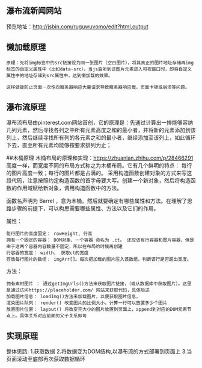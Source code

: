 ## 瀑布流新闻网站
预览地址：http://jsbin.com/ruguwuvomo/edit?html,output
## 懒加载原理

    原理：先将img标签中的src链接设为同一张图片（空白图片），将其真正的图片地址存储再img标签的自定义属性中（比如data-src）。当js监听到该图片元素进入可视窗口时，即将自定义属性中的地址存储到src属性中，达到懒加载的效果。

    这样做能防止页面一次性向服务器响应大量请求导致服务器响应慢，页面卡顿或崩溃等问题。



## 瀑布流原理
瀑布流布局由pinterest.com网站首创，它的原理是：先通过计算出一排能够容纳几列元素，然后寻找各列之中所有元素高度之和的最小者，并将新的元素添加到该列上，然后继续寻找所有列的各元素之和的最小者，继续添加至该列上，如此循环下去，直至所有元素均能够按要求排列为止；

##木桶原理
木桶布局的原理和实现：https://zhuanlan.zhihu.com/p/28466291
   高度一样，而宽度不同的布局方式称之为木桶布局。它有几个鲜明的特点： 每行的图片高度一致；每行的图片都是占满的。
   采用构造函数创建对象的方式来写这段代码，注意按照约定构造函数的首字母要大写。创建一个新对象，然后将构造函数的作用域赋给新对象，调用构造函数中的方法。

函数名声明为 Barrel ，意为木桶。然后就要确定有哪些属性和方法。在理解了思路步骤的前提下，可以构思需要哪些属性、方法以及它们的作用。

属性：

    每行图片的高度固定： rowHeight, 行高
    拥有一个固定的容器： DOM对象，一个容器 命名为 .ct。 还应该有行容器和图片容器，但是由于这两个容器内容数量不固定，所以在布局的时候再创建
    行容器的宽度： width， 获取ct的宽度
    存放每行图片的数组： imgArr[]。每次把加载的图片压入该数组，判断该行是否超出宽度。

方法：

    拥有素材图片 ： 通过getImgUrls()方法来获取图片链接，（或从数据库中获取图片）。这里是通过访问https://placeholder.com/ 网站来获取代码，具体后述
    加载图片信息： loadImg()方法来加载图片，以便获取图片信息，
    渲染图片队列： render() 改变图片的比例大小，计算一行可以放置多少个图片
    放置图片位置： layout() 将改变完大小的图片放置到页面上，append到对应的DOM元素节点上。具体关系对应前面的父子关系即可


## 实现原理
整体思路:
1.获取数据
2.将数据变为DOM结构,以瀑布流的方式部署到页面上
3.当页面滚动至底部再次获取数据循环
